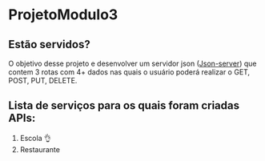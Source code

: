 # ProjetoModulo3
## Estão servidos?
O objetivo desse projeto e desenvolver um servidor json ([Json-server](https://github.com/typicode/json-server)) que contem 3 rotas com 4+ dados nas quais o usuário poderá realizar o GET, POST,  PUT, DELETE.

## Lista de serviços para os quais foram criadas APIs:
1. Escola :ok_hand:
2. Restaurante
